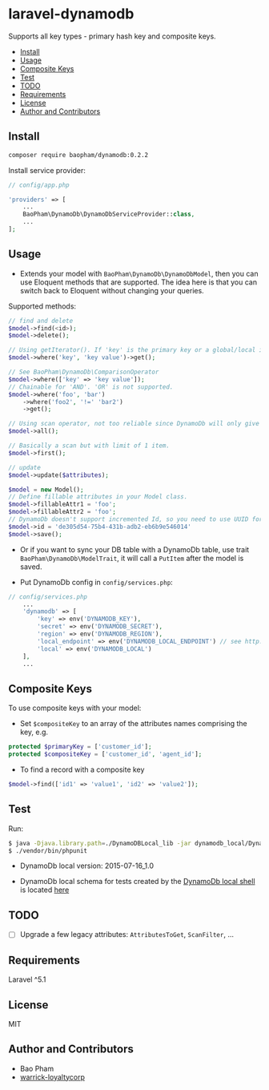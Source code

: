 laravel-dynamodb
================
Supports all key types - primary hash key and composite keys.

* [Install](#install)
* [Usage](#usage)
* [Composite Keys](#composite-keys)
* [Test](#test)
* [TODO](#todo)
* [Requirements](#requirements)
* [License](#license)
* [Author and Contributors](#author-and-contributors)

Install
------

```bash
composer require baopham/dynamodb:0.2.2
```

Install service provider:

```php
// config/app.php

'providers' => [
    ...
    BaoPham\DynamoDb\DynamoDbServiceProvider::class,
    ...
];
```

Usage
-----
* Extends your model with `BaoPham\DynamoDb\DynamoDbModel`, then you can use Eloquent methods that are supported. The idea here is that you can switch back to Eloquent without changing your queries.  

Supported methods:

```php
// find and delete
$model->find(<id>);
$model->delete();

// Using getIterator(). If 'key' is the primary key or a global/local index and the condition is EQ, will use 'Query', otherwise 'Scan'.
$model->where('key', 'key value')->get();

// See BaoPham\DynamoDb\ComparisonOperator
$model->where(['key' => 'key value']);
// Chainable for 'AND'. 'OR' is not supported.
$model->where('foo', 'bar')
    ->where('foo2', '!=' 'bar2')
    ->get();

// Using scan operator, not too reliable since DynamoDb will only give 1MB total of data.
$model->all();

// Basically a scan but with limit of 1 item.
$model->first();

// update
$model->update($attributes);

$model = new Model();
// Define fillable attributes in your Model class.
$model->fillableAttr1 = 'foo';
$model->fillableAttr2 = 'foo';
// DynamoDb doesn't support incremented Id, so you need to use UUID for the primary key.
$model->id = 'de305d54-75b4-431b-adb2-eb6b9e546014'
$model->save();
```

* Or if you want to sync your DB table with a DynamoDb table, use trait `BaoPham\DynamoDb\ModelTrait`, it will call a `PutItem` after the model is saved.

* Put DynamoDb config in `config/services.php`:

```php
// config/services.php
    ...
    'dynamodb' => [
        'key' => env('DYNAMODB_KEY'),
        'secret' => env('DYNAMODB_SECRET'),
        'region' => env('DYNAMODB_REGION'),
        'local_endpoint' => env('DYNAMODB_LOCAL_ENDPOINT') // see http://docs.aws.amazon.com/amazondynamodb/latest/developerguide/Tools.DynamoDBLocal.html
        'local' => env('DYNAMODB_LOCAL')
    ],
    ...
```

Composite Keys
--------------
To use composite keys with your model:

* Set `$compositeKey` to an array of the attributes names comprising the key, e.g.

```php
protected $primaryKey = ['customer_id'];
protected $compositeKey = ['customer_id', 'agent_id'];
```

* To find a record with a composite key

```php
$model->find(['id1' => 'value1', 'id2' => 'value2']);
```

Test
----
Run:

```bash
$ java -Djava.library.path=./DynamoDBLocal_lib -jar dynamodb_local/DynamoDBLocal.jar --port 3000
$ ./vendor/bin/phpunit
```

* DynamoDb local version: 2015-07-16_1.0

* DynamoDb local schema for tests created by the [DynamoDb local shell](http://docs.aws.amazon.com/amazondynamodb/latest/developerguide/Tools.DynamoDBLocal.Shell.html) is located [here](dynamodb_local_schema.js)


TODO
----
- [ ] Upgrade a few legacy attributes: `AttributesToGet`, `ScanFilter`, ...


Requirements
-------------
Laravel ^5.1

License
--------
MIT

Author and Contributors
-------
* Bao Pham
* [warrick-loyaltycorp](https://github.com/warrick-loyaltycorp)
